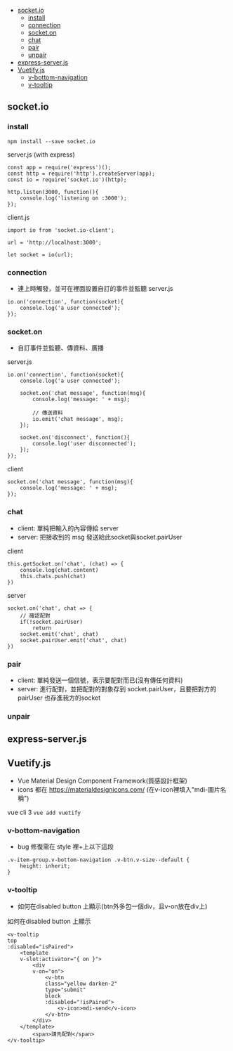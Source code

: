 *  <a href="#socketio">socket.io</a>
    *  <a href="#install">install</a>
    *  <a href="#connection">connection</a>
    *  <a href="#socketon">socket.on</a>
    *  <a href="#chat">chat</a>
    *  <a href="#pair">pair</a>
    *  <a href="#unpair">unpair</a>
*  <a href="#express-serverjs">express-server.js</a>
*  <a href="#vuetifyjs">Vuetify.js</a>
    *  <a href="#v-bottom-navigation">v-bottom-navigation</a>
    *  <a href="#v-tooltip">v-tooltip</a>

## socket.io

### install
```npm install --save socket.io```

server.js (with express)
```
const app = require('express')();
const http = require('http').createServer(app);
const io = require('socket.io')(http);

http.listen(3000, function(){
    console.log('listening on :3000');
});
```

client.js
```
import io from 'socket.io-client';

url = 'http://localhost:3000';

let socket = io(url);
```

### connection
*  連上時觸發，並可在裡面設置自訂的事件並監聽
server.js
```
io.on('connection', function(socket){
    console.log('a user connected');
});
```


### socket.on
*  自訂事件並監聽、傳資料、廣播

server.js
```
io.on('connection', function(socket){
    console.log('a user connected');

    socket.on('chat message', function(msg){
        console.log('message: ' + msg);

        // 傳送資料
        io.emit('chat message', msg);
    });

    socket.on('disconnect', function(){
        console.log('user disconnected');
    });
});
```
client
```
socket.on('chat message', function(msg){
    console.log('message: ' + msg);
});
```

### chat
*  client: 單純把輸入的內容傳給 server 
*  server: 把接收到的 msg 發送給此socket與socket.pairUser

client
```
this.getSocket.on('chat', (chat) => {
    console.log(chat.content)
    this.chats.push(chat)
})
```
server
```
socket.on('chat', chat => {
    // 確認配對
    if(!socket.pairUser)
        return
    socket.emit('chat', chat)
    socket.pairUser.emit('chat', chat)
})
```
### pair
*  client: 單純發送一個信號，表示要配對而已(沒有傳任何資料)
*  server: 進行配對，並把配對的對象存到 socket.pairUser，且要把對方的 pairUser 也存進我方的socket

### unpair


## express-server.js



## Vuetify.js
*  Vue Material Design Component Framework(質感設計框架)
*  icons 都在 https://materialdesignicons.com/ (在v-icon裡填入"mdi-圖片名稱")

vue cli 3
```vue add vuetify```


### v-bottom-navigation
*  bug 修復需在 style 裡+上以下這段

```
.v-item-group.v-bottom-navigation .v-btn.v-size--default {
    height: inherit;
}
```

### v-tooltip
*  如何在disabled button 上顯示(btn外多包一個div，且v-on放在div上)

如何在disabled button 上顯示
```
<v-tooltip 
top
:disabled="isPaired">
    <template 
    v-slot:activator="{ on }">
        <div
        v-on="on">
            <v-btn
            class="yellow darken-2"
            type="submit"
            block
            :disabled="!isPaired">
                <v-icon>mdi-send</v-icon>
            </v-btn>
        </div>
    </template>
        <span>請先配對</span>
</v-tooltip>
```